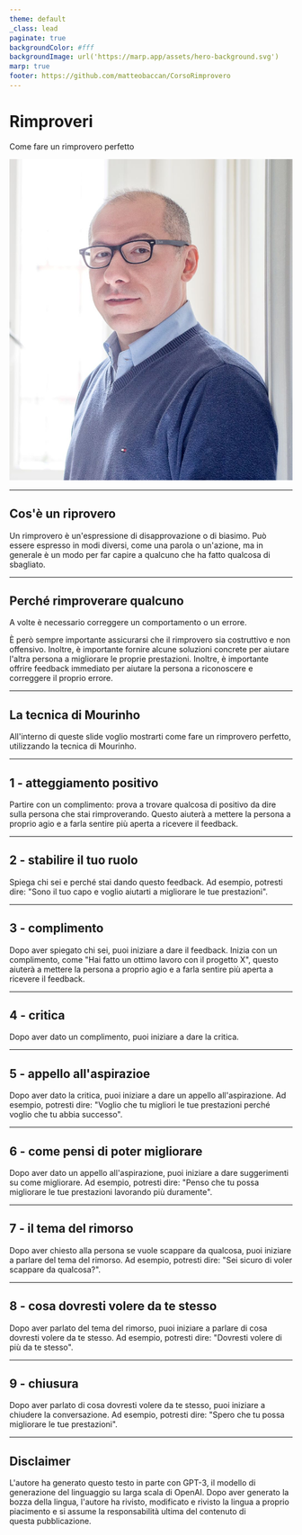```yaml
---
theme: default
_class: lead
paginate: true
backgroundColor: #fff
backgroundImage: url('https://marp.app/assets/hero-background.svg')
marp: true
footer: https://github.com/matteobaccan/CorsoRimprovero
---
```


# Rimproveri

Come fare un rimprovero perfetto

![bg right](img/matteo-baccan.jpg)

<!-- _paginate: false -->
<!-- _footer: "" -->
<!-- style: "
img[alt~='center'] {
  display: block;
  margin: 0 auto;
}
" -->

---

## Cos'è un riprovero

Un rimprovero è un'espressione di disapprovazione o di biasimo. Può essere espresso in modi diversi, come una parola o un'azione, ma in generale è un modo per far capire a qualcuno che ha fatto qualcosa di sbagliato.

---

## Perché rimproverare qualcuno

A volte è necessario correggere un comportamento o un errore.

È però sempre importante assicurarsi che il rimprovero sia costruttivo e non offensivo.
Inoltre, è importante fornire alcune soluzioni concrete per aiutare l'altra persona a migliorare le proprie prestazioni.
Inoltre, è importante offrire feedback immediato per aiutare la persona a riconoscere e correggere il proprio errore.

---

## La tecnica di Mourinho

All'interno di queste slide voglio mostrarti come fare un rimprovero perfetto, utilizzando la tecnica di Mourinho.

---

## 1 - atteggiamento positivo

Partire con un complimento: prova a trovare qualcosa di positivo da dire sulla persona che stai rimproverando. Questo aiuterà a mettere la persona a proprio agio e a farla sentire più aperta a ricevere il feedback.

---

## 2 - stabilire il tuo ruolo

Spiega chi sei e perché stai dando questo feedback. Ad esempio, potresti dire: "Sono il tuo capo e voglio aiutarti a migliorare le tue prestazioni".

---

## 3 - complimento

Dopo aver spiegato chi sei, puoi iniziare a dare il feedback. Inizia con un complimento, come "Hai fatto un ottimo lavoro con il progetto X", questo aiuterà a mettere la persona a proprio agio e a farla sentire più aperta a ricevere il feedback.

---

## 4 - critica

Dopo aver dato un complimento, puoi iniziare a dare la critica.

---

## 5 - appello all'aspirazioe

Dopo aver dato la critica, puoi iniziare a dare un appello all'aspirazione. Ad esempio, potresti dire: "Voglio che tu migliori le tue prestazioni perché voglio che tu abbia successo".

---

## 6 - come pensi di poter migliorare

Dopo aver dato un appello all'aspirazione, puoi iniziare a dare suggerimenti su come migliorare. Ad esempio, potresti dire: "Penso che tu possa migliorare le tue prestazioni lavorando più duramente".

---

## 7 - il tema del rimorso

Dopo aver chiesto alla persona se vuole scappare da qualcosa, puoi iniziare a parlare del tema del rimorso. Ad esempio, potresti dire: "Sei sicuro di voler scappare da qualcosa?".

---

## 8 - cosa dovresti volere da te stesso

Dopo aver parlato del tema del rimorso, puoi iniziare a parlare di cosa dovresti volere da te stesso. Ad esempio, potresti dire: "Dovresti volere di più da te stesso".

---

## 9 - chiusura

Dopo aver parlato di cosa dovresti volere da te stesso, puoi iniziare a chiudere la conversazione. Ad esempio, potresti dire: "Spero che tu possa migliorare le tue prestazioni".

---

## Disclaimer

L'autore ha generato questo testo in parte con GPT-3, il modello di generazione del linguaggio su larga scala di OpenAI. Dopo aver generato la bozza della lingua, l'autore ha rivisto, modificato e rivisto la lingua a proprio piacimento e si assume la responsabilità ultima del contenuto di questa pubblicazione.
